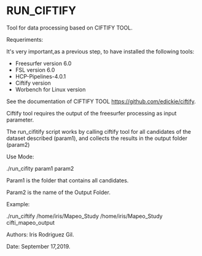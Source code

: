 <h1>RUN_CIFTIFY</h1>


Tool for data processing based on CIFTIFY TOOL.

Requeriments:


It's very important,as a previous step, to have installed the following tools:
<ul>
  <li>Freesurfer version 6.0</li>
  <li>FSL version 6.0</li>
  <li>HCP-Pipelines-4.0.1</li>
  <li>Ciftify version </li>
  <li>Worbench for Linux version</li>
  
</ul>






See the documentation of CIFTIFY TOOL https://github.com/edickie/ciftify.

Ciftify tool requires the output of the freesurfer processing as input parameter.


The run_cifitify script works by calling ciftify tool for all candidates of the dataset described (param1),
and collects the results in the output folder (param2)

Use Mode:

./run_cifity param1 param2

Param1 is the folder that contains all candidates.

Param2 is the name of the Output Folder.


Example:

./run_ciftify /home/iris/Mapeo_Study /home/iris/Mapeo_Study  cifti_mapeo_output






Authors: Iris Rodriguez Gil.


Date: September 17,2019.

